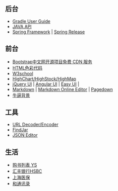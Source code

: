 ## 后台
- [Gradle User Guide](https://docs.gradle.org/current/userguide/userguide.html)
- [JAVA API](http://www.oracle.com/technetwork/java/api-141528.html)
- [Spring Framework](http://projects.spring.io/spring-framework/) | 
  [Spring Release](http://repo.spring.io/release/org/springframework/spring/)

## 前台
- [Bootstrap中文网开源项目免费 CDN 服务](http://www.bootcdn.cn/)
- [HTML色彩代码](http://www.html-color-codes.info/chinese/)
- [W3school](http://www.w3school.com.cn/)
- [HighChart/HighStock/HighMap](http://www.highcharts.com/)
- [jQuery UI](http://jqueryui.com/demos/) |
  [Angular UI](https://angular-ui.github.io/) |
  [Easy UI](http://www.jeasyui.com/documentation/#) |
- [Markdown](http://wowubuntu.com/markdown/#list) | 
  [Markdown Online Editor](http://dillinger.io/) |
  [Pagedown](http://www.bootcdn.cn/pagedown/)
- [牛逼背景](http://qrohlf.com/trianglify/#gettingstarted)

## 工具
- [URL Decoder/Encoder](http://meyerweb.com/eric/tools/dencoder/)
- [FindJar](http://www.findjar.com/index.x)
- [JSON Editor](http://www.jsoneditoronline.org/)

## 生活
- [购书列表 YS](http://www.cnblogs.com/shengyang/articles/4642808.html)
- [汇丰银行HSBC](https://www.hsbc.com.cn/1/2/)
- [上海医保](http://www.12333sh.gov.cn/200912333/2009bmfw/cx01.html)
- [和通讯录](http://pim.10086.cn/)